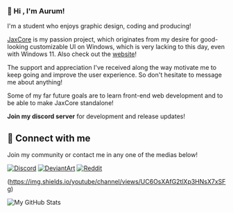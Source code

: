 ### 👋 Hi , I'm Aurum!

I'm a student who enjoys graphic design, coding and producing!

[JaxCore](https://github.com/Jax-Core/JaxCore) is my passion project, which originates from my desire for good-looking customizable UI on Windows, which is very lacking to this day, even with Windows 11. Also check out the [website](https://jaxcore.app/)!

The support and appreciation I've received along the way motivate me to keep going and improve the user experience. So don't hesitate to message me about anything!

Some of my far future goals are to learn front-end web development and to be able to make JaxCore standalone!

**Join my discord server** for development and release updates!

## 🔗 Connect with me

Join my community or contact me in any one of the medias below!

[![Discord](https://img.shields.io/badge/Discord-7289DA?style=for-the-badge&logo=discord&logoColor=white)](https://discord.gg/ezxTcQgzcz)
[![DeviantArt](https://img.shields.io/badge/DeviantArt-05CC47?style=for-the-badge&logo=deviantart&logoColor=white)](https://www.deviantart.com/herathmlg)
[![Reddit](https://img.shields.io/badge/Reddit-FF4500?style=for-the-badge&logo=reddit&logoColor=white)](https://www.reddit.com/user/HerathMLG)

(https://img.shields.io/youtube/channel/views/UC6OsXAfG2tlXp3HNsX7xSFg)

<img align="left" alt="My GitHub Stats" src="https://github-readme-stats.vercel.app/api?username=aurum490&show_icons=true&theme=merko" />
